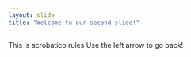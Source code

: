 ```yaml
---
layout: slide
title: "Welcome to our second slide!"
---
```

This is acrobatico rules
Use the left arrow to go back!
